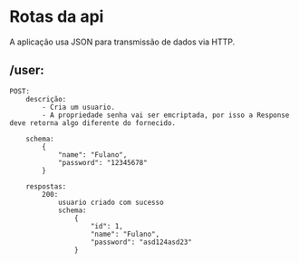 # Rotas da api

A aplicação usa JSON para transmissão de dados via HTTP.

## /user:

    POST:
        descrição:
            - Cria um usuario.
            - A propriedade senha vai ser emcriptada, por isso a Response deve retorna algo diferente do fornecido.

        schema:
            {
                "name": "Fulano",
                "password": "12345678"
            }

        respostas:
            200:
                usuario criado com sucesso
                schema:
                    {
                        "id": 1,
                        "name": "Fulano",
                        "password": "asd124asd23"
                    }

